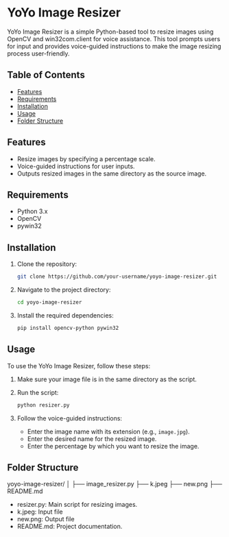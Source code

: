 # YoYo Image Resizer

YoYo Image Resizer is a simple Python-based tool to resize images using OpenCV and win32com.client for voice assistance. This tool prompts users for input and provides voice-guided instructions to make the image resizing process user-friendly.

## Table of Contents

- [Features](#features)
- [Requirements](#requirements)
- [Installation](#installation)
- [Usage](#usage)
- [Folder Structure](#folder-structure)

## Features

- Resize images by specifying a percentage scale.
- Voice-guided instructions for user inputs.
- Outputs resized images in the same directory as the source image.

## Requirements

- Python 3.x
- OpenCV
- pywin32

## Installation

1. Clone the repository:

    ```sh
    git clone https://github.com/your-username/yoyo-image-resizer.git
    ```

2. Navigate to the project directory:

    ```sh
    cd yoyo-image-resizer
    ```

3. Install the required dependencies:

    ```sh
    pip install opencv-python pywin32
    ```

## Usage

To use the YoYo Image Resizer, follow these steps:

1. Make sure your image file is in the same directory as the script.
2. Run the script:

    ```sh
    python resizer.py
    ```

3. Follow the voice-guided instructions:
    - Enter the image name with its extension (e.g., `image.jpg`).
    - Enter the desired name for the resized image.
    - Enter the percentage by which you want to resize the image.
  
## Folder Structure

  yoyo-image-resizer/
│
├── image_resizer.py
├── k.jpeg
├── new.png
├── README.md

- resizer.py: Main script for resizing images.
- k.jpeg: Input file
- new.png: Output file
- README.md: Project documentation.

